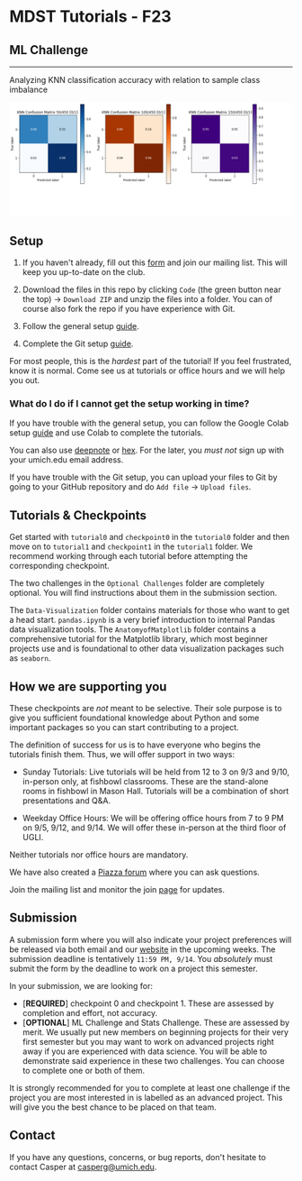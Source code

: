 # MDST Tutorials - F23

## ML Challenge

---

Analyzing KNN classification accuracy with relation to sample class imbalance

![Img](img.png)

## Setup

1. If you haven't already, fill out this [form](https://forms.gle/U9oGX52cSzTVtoNp7) and join our mailing list. This will keep you up-to-date on the club.

2. Download the files in this repo by clicking `Code` (the green button near the top) -> `Download ZIP` and unzip the files into a folder. You can of course also fork the repo if you have experience with Git.

3. Follow the general setup [guide](https://docs.google.com/document/d/17AOCdbztv6G0t5cha2_9buWi-MrCUS0vN20rbpKg-GI/edit?usp=sharing).

4. Complete the Git setup [guide](https://docs.google.com/document/d/1pq42R2xr_yoyhyzWE0ugReHgEKgwLdjrJR4mT3_CQEo/edit?usp=sharing).

For most people, this is the _hardest_ part of the tutorial! If you feel frustrated, know it is normal. Come see us at tutorials or office hours and we will help you out.

### What do I do if I cannot get the setup working in time?

If you have trouble with the general setup, you can follow the Google Colab setup [guide](https://docs.google.com/document/d/14ely7Xi_r1AFLAsMrKuHHcwqgAMnWV4QrbnK_uTJzYc/edit?usp=sharing) and use Colab to complete the tutorials.

You can also use [deepnote](https://deepnote.com/) or [hex](https://hex.tech/). For the later, you _must not_ sign up with your umich.edu email address.

If you have trouble with the Git setup, you can upload your files to Git by going to your GitHub repository and do `Add file` -> `Upload files`.

## Tutorials & Checkpoints

Get started with `tutorial0` and `checkpoint0` in the `tutorial0` folder and then move on to `tutorial1` and `checkpoint1` in the `tutorial1` folder. We recommend working through each tutorial before attempting the corresponding checkpoint.

The two challenges in the `Optional Challenges` folder are completely optional. You will find instructions about them in the submission section.

The `Data-Visualization` folder contains materials for those who want to get a head start. `pandas.ipynb` is a very brief introduction to internal Pandas data visualization tools. The `AnatomyofMatplotlib` folder contains a comprehensive tutorial for the Matplotlib library, which most beginner projects use and is foundational to other data visualization packages such as `seaborn`.

## How we are supporting you

These checkpoints are _not_ meant to be selective. Their sole purpose is to give you sufficient foundational knowledge about Python and some important packages so you can start contributing to a project.

The definition of success for us is to have everyone who begins the tutorials finish them. Thus, we will offer support in two ways:

-   Sunday Tutorials: Live tutorials will be held from 12 to 3 on 9/3 and 9/10, in-person only, at fishbowl classrooms. These are the stand-alone rooms in fishbowl in Mason Hall. Tutorials will be a combination of short presentations and Q&A.

-   Weekday Office Hours: We will be offering office hours from 7 to 9 PM on 9/5, 9/12, and 9/14. We will offer these in-person at the third floor of UGLI.

Neither tutorials nor office hours are mandatory.

We have also created a [Piazza forum](https://piazza.com/umich/fall2023/mdst101) where you can ask questions.

Join the mailing list and monitor the join [page](https://www.mdst.club/join) for updates.

## Submission

A submission form where you will also indicate your project preferences will be released via both email and our [website](mdst.club) in the upcoming weeks. The submission deadline is tentatively `11:59 PM, 9/14`. You _absolutely_ must submit the form by the deadline to work on a project this semester.

In your submission, we are looking for:

-   [**REQUIRED**] checkpoint 0 and checkpoint 1. These are assessed by completion and effort, not accuracy.
-   [**OPTIONAL**] ML Challenge and Stats Challenge. These are assessed by merit. We usually put new members on beginning projects for their very first semester but you may want to work on advanced projects right away if you are experienced with data science. You will be able to demonstrate said experience in these two challenges. You can choose to complete one or both of them.

It is strongly recommended for you to complete at least one challenge if the project you are most interested in is labelled as an advanced project. This will give you the best chance to be placed on that team.

## Contact

If you have any questions, concerns, or bug reports, don't hesitate to contact Casper at casperg@umich.edu.
